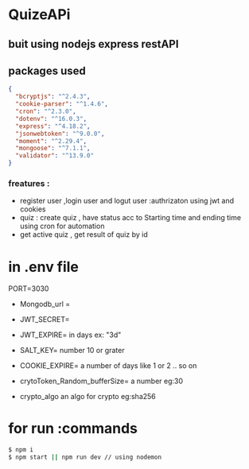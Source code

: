 # QuizeAPi

## buit using nodejs express restAPI

## packages used

```json
{
  "bcryptjs": "^2.4.3",
  "cookie-parser": "^1.4.6",
  "cron": "^2.3.0",
  "dotenv": "^16.0.3",
  "express": "^4.18.2",
  "jsonwebtoken": "^9.0.0",
  "moment": "^2.29.4",
  "mongoose": "^7.1.1",
  "validator": "^13.9.0"
}
```

### freatures :

- register user ,login user and logut user :authrizaton using jwt and cookies
- quiz : create quiz , have status acc to Starting time and ending time using cron for automation
- get active quiz , get result of quiz by id

# in .env file

PORT=3030

- Mongodb_url =

- JWT_SECRET=

- JWT_EXPIRE= in days ex: "3d"

- SALT_KEY= number 10 or grater
- COOKIE_EXPIRE= a number of days like 1 or 2 .. so on

- crytoToken_Random_bufferSize= a number eg:30

- crypto_algo an algo for crypto eg:sha256

# for run :commands

```cmd
$ npm i
$ npm start || npm run dev // using nodemon
```
